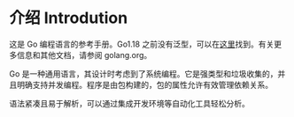 # 介绍 Introdution

这是 Go 编程语言的参考手册。Go1.18 之前没有泛型，可以在[这里](https://go.dev/doc/go1.17_spec.html)找到。有关更多信息和其他文档，请参阅 golang.org。

Go 是一种通用语言，其设计时考虑到了系统编程。它是强类型和垃圾收集的，并且明确支持并发编程。程序是由包构建的，包的属性允许有效管理依赖关系。

语法紧凑且易于解析，可以通过集成开发环境等自动化工具轻松分析。




